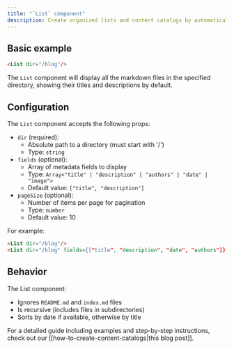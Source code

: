```yaml
---
title: "`List` component"
description: Create organized lists and content catalogs by automatically listing files in a specified directory.
---
```


## Basic example

```markdown
<List dir="/blog"/>
```

The `List` component will display all the markdown files in the specified directory, showing their titles and descriptions by default.

## Configuration

The `List` component accepts the following props:
- `dir` (required):
  - Absolute path to a directory (must start with '/')
  - Type: `string`
- `fields` (optional):
  - Array of metadata fields to display
  - Type: `Array<"title" | "description" | "authors" | "date" | "image">`
  - Default value: `["title", "description"]`
- `pageSize` (optional):
  - Number of items per page for pagination
  - Type: `number`
  - Default value: 10

For example:
```markdown
<List dir="/blog"/>
<List dir="/blog" fields={["title", "description", "date", "authors"]} pageSize={5}/>
```

## Behavior

The List component:
- Ignores `README.md` and `index.md` files
- Is recursive (includes files in subdirectories)
- Sorts by date if available, otherwise by title

For a detailed guide including examples and step-by-step instructions, check out our [[how-to-create-content-catalogs|this blog post]].